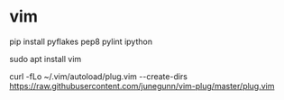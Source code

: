 # vim

pip install pyflakes pep8 pylint ipython

sudo apt install vim


curl -fLo ~/.vim/autoload/plug.vim --create-dirs \
    https://raw.githubusercontent.com/junegunn/vim-plug/master/plug.vim
